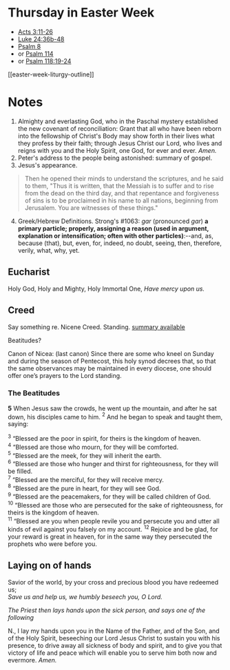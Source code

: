 # Thursday in Easter Week
- [Acts 3:11-26](https://www.lectionarypage.net/YearABC/Easter/EasThur.html#ot1)
- [Luke 24:36b-48](https://www.lectionarypage.net/YearABC/Easter/EasThur.html#gsp1)
- [Psalm 8](https://www.lectionarypage.net/YearABC/Easter/EasThur.html#ps1)
- or [Psalm 114](https://www.lectionarypage.net/YearABC/Easter/EasThur.html#ps2)
- or [Psalm 118:19-24](https://www.lectionarypage.net/YearABC/Easter/EasThur.html#ps3)

[[easter-week-liturgy-outline]]
# Notes
1. Almighty and everlasting God, who in the Paschal mystery established the new covenant of reconciliation: Grant that all who have been reborn into the fellowship of Christ's Body may show forth in their lives what they profess by their faith; through Jesus Christ our Lord, who lives and reigns with you and the Holy Spirit, one God, for ever and ever. _Amen._
2. Peter's address to the people being astonished: summary of gospel.
3. Jesus's appearance.  

> Then he opened their minds to understand the scriptures, and he said to them, "Thus it is written, that the Messiah is to suffer and to rise from the dead on the third day, and that repentance and forgiveness of sins is to be proclaimed in his name to all nations, beginning from Jerusalem. You are witnesses of these things."

4. Greek/Hebrew Definitions. Strong's #1063: *gar* (pronounced *gar*) **a primary particle; properly, assigning a reason (used in argument, explanation or intensification; often with other particles)**:--and, as, because (that), but, even, for, indeed, no doubt, seeing, then, therefore, verily, what, why, yet.
## Eucharist
Holy God,
Holy and Mighty,
Holy Immortal One,
_Have mercy upon us._
## Creed
Say something re. Nicene Creed. Standing. [summary available](https://www.fourthcentury.com/nicaea-325-canons/)

Beatitudes?

Canon of Nicea: (last canon) Since there are some who kneel on Sunday and during the season of Pentecost, this holy synod decrees that, so that the same observances may be maintained in every diocese, one should offer one’s prayers to the Lord standing.

### The Beatitudes

**5** When Jesus saw the crowds, he went up the mountain, and after he sat down, his disciples came to him. $^2$ And he began to speak and taught them, saying:

<sup>3</sup> “Blessed are the poor in spirit, for theirs is the kingdom of heaven.  
$^4$ “Blessed are those who mourn, for they will be comforted.  
$^5$ “Blessed are the meek, for they will inherit the earth.  
$^6$ “Blessed are those who hunger and thirst for righteousness, for they will be filled.  
$^7$ “Blessed are the merciful, for they will receive mercy.  
$^8$ “Blessed are the pure in heart, for they will see God.  
$^9$ “Blessed are the peacemakers, for they will be called children of God.  
<sup>10</sup> “Blessed are those who are persecuted for the sake of righteousness, for theirs is the kingdom of heaven.  
<sup>11</sup> “Blessed are you when people revile you and persecute you and utter all kinds of evil against you falsely on my account. <sup>12</sup> Rejoice and be glad, for your reward is great in heaven, for in the same way they persecuted the prophets who were before you.
## Laying on of hands

Savior of the world, by your cross and precious blood you have redeemed us;  
_Save us and help us, we humbly beseech you, O Lord._

_The Priest then lays hands upon the sick person, and says one of the following_

N., I lay my hands upon you in the Name of the Father, and of the Son, and of the Holy Spirit, beseeching our Lord Jesus Christ to sustain you with his presence, to drive away all sickness of body and spirit, and to give you that victory of life and peace which will enable you to serve him both now and evermore. _Amen._
